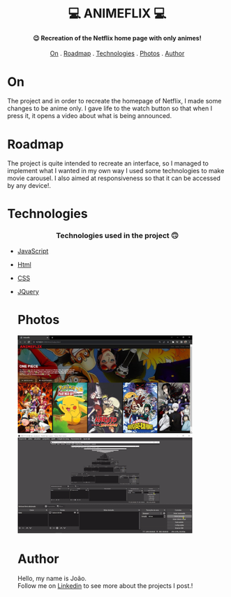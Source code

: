 <h1 align="center">
   💻 ANIMEFLIX 💻
</h1>

<h4 align="center">
  😉 Recreation of the Netflix home page with only animes!
</h4>

<p align="center">   
   <a href="#on">On</a> .
   <a href="#roadmap">Roadmap</a> .
   <a href="#technologies">Technologies</a> .
   <a href="#photos">Photos</a> . 
   <a href="#author">Author</a>
 </p>


   
 # On
     
     
   <p> The project and in order to recreate the homepage of Netflix, I made some changes to be anime only.
   I gave life to the watch button so that when I press it, it opens a video about what is being announced. </p>
   
   
   
   
   
   # Roadmap 
   
   <p>The project is quite intended to recreate an interface, so I managed to implement what I wanted in my own way
   I used some technologies to make movie carousel. I also aimed at responsiveness so that it can be accessed by any device!.</p>
   
   
   # Technologies
   
   <h3 align="center"> Technologies used in the project 🙃 </h3>

- [JavaScript](https://developer.mozilla.org/pt-BR/docs/Web/JavaScript) 
- [Html](https://developer.mozilla.org/pt-BR/docs/Web/HTML/Element/html/)  
- [CSS](https://developer.mozilla.org/pt-BR/docs/Web/CSS)  
- [JQuery](https://jquery.com/)  
   
   
   #  Photos
   
   <img src="./img/ft.JPG" width= 400px >
   <img src="./img/vd.gif" width= 400px >
   
   # Author 
   <p> Hello, my name is João. <br> Follow me on <a href="https://www.linkedin.com/in/jo%C3%A3o-soares13/" target="_blank">Linkedin</a> to see more about the projects I post.!</p>
